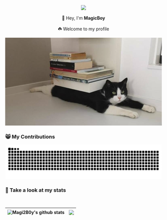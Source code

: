 <div align="center">
  <img src="https://user-images.githubusercontent.com/5679180/79618120-0daffb80-80be-11ea-819e-d2b0fa904d07.gif" width="27px">
  
  👋  Hey, I'm **MagicBoy**
  <br><br>
  ☘️  Welcome to my profile
</div>

<img src="https://github.com/Magi2B0y/Magi2B0y/blob/main/attachments/cat.png">

### 😸 My Contributions
 
<img src="https://raw.githubusercontent.com/Magi2B0y/Magi2B0y/main/assets/github-contribution-grid-snake.svg" />
<br>
  
### 🍉 Take a look at my stats
<br>

| <a> <img align="center" src="https://github-readme-stats.vercel.app/api?username=Magi2B0y&show_icons=true&include_all_commits=true&theme=buefy&hide_border=true" alt="Magi2B0y's github stats" /> </a> | <a> <img align="center" src="https://github-readme-stats.vercel.app/api/top-langs/?username=Magi2B0y&layout=compact&theme=buefy&hide_border=true" /> </a> | 
| ------------- | ------------- |


